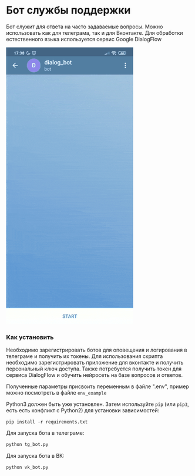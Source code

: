 # Бот службы поддержки
Бот служит для ответа на часто задаваемые вопросы.
Можно использовать как для телеграма, так и для Вконтакте.
Для обработки естественного языка используется сервис Google DialogFlow

![Пример работы](example.gif)
### Как установить
Необходимо зарегистрировать ботов для оповещения и логирования в телеграме и получить их токены.
Для использования скрипта необходимо зарегистрировать приложение для вконтакте и получить персональный ключ доступа. 
Также потребуется получить токен для сервиса DialogFlow и обучить нейросеть на базе вопросов и ответов.

Полученные параметры присвоить переменным в файле ".env", пример можно посмотреть в файле ```env_example```

Python3 должен быть уже установлен. 
Затем используйте `pip` (или `pip3`, есть есть конфликт с Python2) для установки зависимостей:
```
pip install -r requirements.txt
```
Для запуска бота в телеграме:

```python
python tg_bot.py
```
Для запуска бота в ВК:

```python
python vk_bot.py
```


